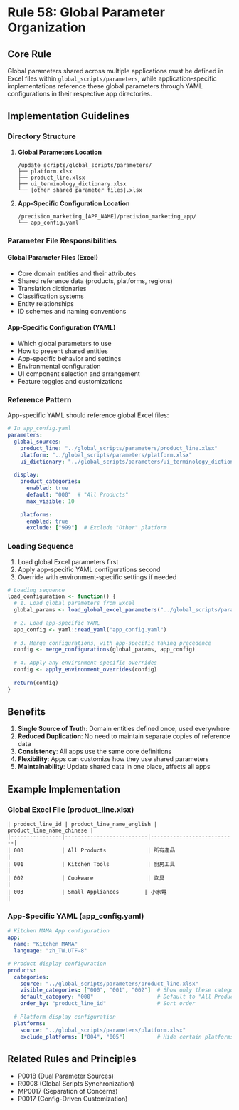 # Rule 58: Global Parameter Organization

## Core Rule
Global parameters shared across multiple applications must be defined in Excel files within `global_scripts/parameters`, while application-specific implementations reference these global parameters through YAML configurations in their respective app directories.

## Implementation Guidelines

### Directory Structure
1. **Global Parameters Location**
   ```
   /update_scripts/global_scripts/parameters/
   ├── platform.xlsx
   ├── product_line.xlsx
   ├── ui_terminology_dictionary.xlsx
   └── [other shared parameter files].xlsx
   ```

2. **App-Specific Configuration Location**
   ```
   /precision_marketing_[APP_NAME]/precision_marketing_app/
   └── app_config.yaml
   ```

### Parameter File Responsibilities

#### Global Parameter Files (Excel)
- Core domain entities and their attributes
- Shared reference data (products, platforms, regions)
- Translation dictionaries
- Classification systems
- Entity relationships
- ID schemes and naming conventions

#### App-Specific Configuration (YAML)
- Which global parameters to use
- How to present shared entities
- App-specific behavior and settings
- Environmental configuration
- UI component selection and arrangement
- Feature toggles and customizations

### Reference Pattern
App-specific YAML should reference global Excel files:

```yaml
# In app_config.yaml
parameters:
  global_sources:
    product_line: "../global_scripts/parameters/product_line.xlsx"
    platform: "../global_scripts/parameters/platform.xlsx"
    ui_dictionary: "../global_scripts/parameters/ui_terminology_dictionary.xlsx"
  
  display:
    product_categories:
      enabled: true
      default: "000"  # "All Products"
      max_visible: 10
    
    platforms:
      enabled: true
      exclude: ["999"]  # Exclude "Other" platform
```

### Loading Sequence
1. Load global Excel parameters first
2. Apply app-specific YAML configurations second
3. Override with environment-specific settings if needed

```r
# Loading sequence
load_configuration <- function() {
  # 1. Load global parameters from Excel
  global_params <- load_global_excel_parameters("../global_scripts/parameters/")
  
  # 2. Load app-specific YAML
  app_config <- yaml::read_yaml("app_config.yaml")
  
  # 3. Merge configurations, with app-specific taking precedence
  config <- merge_configurations(global_params, app_config)
  
  # 4. Apply any environment-specific overrides
  config <- apply_environment_overrides(config)
  
  return(config)
}
```

## Benefits
1. **Single Source of Truth**: Domain entities defined once, used everywhere
2. **Reduced Duplication**: No need to maintain separate copies of reference data
3. **Consistency**: All apps use the same core definitions
4. **Flexibility**: Apps can customize how they use shared parameters
5. **Maintainability**: Update shared data in one place, affects all apps

## Example Implementation

### Global Excel File (product_line.xlsx)
```
| product_line_id | product_line_name_english | product_line_name_chinese |
|----------------|--------------------------|---------------------------|
| 000            | All Products             | 所有產品                   |
| 001            | Kitchen Tools            | 廚房工具                  |
| 002            | Cookware                 | 炊具                     |
| 003            | Small Appliances        | 小家電                    |
```

### App-Specific YAML (app_config.yaml)
```yaml
# Kitchen MAMA App configuration
app:
  name: "Kitchen MAMA"
  language: "zh_TW.UTF-8"

# Product display configuration
products:
  categories:
    source: "../global_scripts/parameters/product_line.xlsx"
    visible_categories: ["000", "001", "002"]  # Show only these categories
    default_category: "000"                    # Default to "All Products"
    order_by: "product_line_id"                # Sort order
  
  # Platform display configuration
  platforms:
    source: "../global_scripts/parameters/platform.xlsx"
    exclude_platforms: ["004", "005"]          # Hide certain platforms
```

## Related Rules and Principles
- P0018 (Dual Parameter Sources)
- R0008 (Global Scripts Synchronization)
- MP0017 (Separation of Concerns)
- P0017 (Config-Driven Customization)
